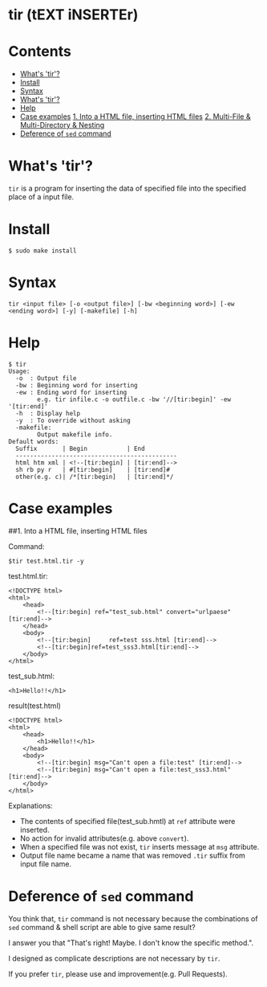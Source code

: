tir (tEXT iNSERTEr)
===
Contents
===
* [What's 'tir'?]()
* [Install](#install)
* [Syntax](#syntax)
* [What's 'tir'?](#whats-tir)
* [Help](#help)
* [Case examples](#case-examples)
  [1. Into a HTML file, inserting HTML files]()
  [2. Multi-File & Multi-Directory & Nesting]()
* [Deference of `sed` command](#deference-of-sed-command)
 
What's 'tir'?
===

`tir` is a program for inserting the data of specified file into the specified place of a input file.

Install
===
```
$ sudo make install
```

Syntax
===
```
tir <input file> [-o <output file>] [-bw <beginning word>] [-ew <ending word>] [-y] [-makefile] [-h]
```

Help
===

```
$ tir
Usage:
  -o  : Output file
  -bw : Beginning word for inserting
  -ew : Ending word for inserting
        e.g. tir infile.c -o outfile.c -bw '//[tir:begin]' -ew '[tir:end]'
  -h  : Display help
  -y  : To override without asking
  -makefile:
        Output makefile info.
Default words:
  Suffix       | Begin           | End
  ---------------------------------------------
  html htm xml | <!--[tir:begin] | [tir:end]-->
  sh rb py r   | #[tir:begin]    | [tir:end]#
  other(e.g. c)| /*[tir:begin]   | [tir:end]*/
```
Case examples
===
##1. Into a HTML file, inserting HTML files

Command:
```
$tir test.html.tir -y
```

test.html.tir:
```
<!DOCTYPE html>
<html>
	<head>
		<!--[tir:begin] ref="test_sub.html" convert="urlpaese" [tir:end]-->
	</head>
	<body>
		<!--[tir:begin] 	ref=test sss.html [tir:end]-->
		<!--[tir:begin]ref=test_sss3.html[tir:end]-->
	</body>
</html>
```
test_sub.html:
```
<h1>Hello!!</h1>
```
result(test.html)
```
<!DOCTYPE html>
<html>
	<head>
		<h1>Hello!!</h1>
	</head>
	<body>
		<!--[tir:begin] msg="Can't open a file:test" [tir:end]-->
		<!--[tir:begin] msg="Can't open a file:test_sss3.html" [tir:end]-->
	</body>
</html>
```

Explanations:
 * The contents of specified file(test_sub.hmtl) at `ref` attribute were inserted.
 * No action for invalid attributes(e.g. above `convert`).
 * When a specified file was not exist, `tir` inserts message at `msg` attribute.
 * Output file name became a name that was removed `.tir` suffix from input file name.
 
Deference of `sed` command
===
You think that, `tir` command is not necessary because the combinations of `sed` command & shell script are able to give same result?

I answer you that "That's right! Maybe. I don't know the specific method.".

I designed as complicate descriptions are not necessary by `tir`.

If you prefer `tir`, please use and improvement(e.g. Pull Requests).
